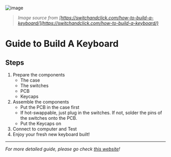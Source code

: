 ![image](https://switchandclick.com/wp-content/uploads/2020/08/IMG_6335.webp)
> *Image source from [https://switchandclick.com/how-to-build-a-keyboard/](https://switchandclick.com/how-to-build-a-keyboard/)*
# __Guide to Build A Keyboard__
## Steps
1. Prepare the components
   * The case
   * The switches
   * PCB
   * Keycaps
2. Assemble the components
   * Put the PCB in the case first
   * If hot-swappable, just plug in the switches. If not, solder the pins of the switches onto the PCB.
   * Put the Keycaps on
3. Connect to computer and Test
4. Enjoy your fresh new keyboard built!
---
*For more detailed guide, please go check [this website](https://switchandclick.com/how-to-build-a-keyboard/)!*
